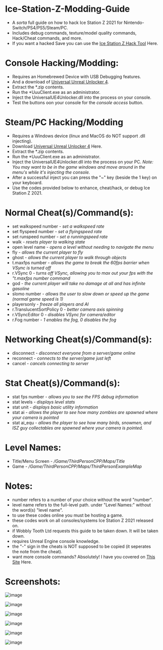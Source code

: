 # Ice-Station-Z-Modding-Guide
- A *sorta* full guide on how to hack Ice Station Z 2021 for Nintendo-Switch/PS4/PS5/Steam/PC.
- Includes debug commands, texture/model quality commands, Hack/Cheat commands, and more.
- If you want a hacked Save you can use the [Ice Station Z Hack Tool](https://github.com/ISZ-Hacker-Group/Ice-Station-Z-Hack-Tool) Here.

# Console Hacking/Modding:
- Requires an Homebrewed Device with USB Debugging features.
- And a download of [Universal Unreal Unlocker 4](https://framedsc.com/GeneralGuides/universal_ue4_consoleunlocker.htm).
- Extract the *.zip contents.
- Run the *UuuClient.exe as an administrator.
- Inject the UniversalUE4Unlocker.dll into the process on your console.
- Test the buttons oon your console for the *console access* button.

# Steam/PC Hacking/Modding
- Requires a Windows device (linux and MacOS do NOT support .dll injecting).
- Download [Universal Unreal Unlocker 4](https://framedsc.com/GeneralGuides/universal_ue4_consoleunlocker.htm) Here.
- Extract the *.zip contents.
- Run the *UuuClient.exe as an administrator.
- Inject the UniversalUE4Unlocker.dll into the process on your PC.
*Note: You may want to be in the game windows and move around in the menu's while it's injecting the console.*
- After a successful inject you can press the "~" key (beside the 1 key) on your keyboard.
- Use the codes provided below to enhance, cheat/hack, or debug Ice Station Z 2021.

# Normal Cheat(s)/Command(s):
- set walkspeed number - *set a walkspeed rate*
- set flyspeed number - *set a flyingspeed rate*
- set runspeed number - *set a runningspeed rate*
- walk - *resets player to walking state*
- open level name - *opens a level without needing to navigate the menu*
- fly - *allows the current player to fly*
- ghost - *allows the current player to walk through objects*
- t.maxfps number - *allows the game to break the 60fps barrier when VSync is turned off*
- r.VSync 0 - *turns off VSync, allowing you to max out your fps with the "t.maxfps number command*
- god - *the current player will take no damage at all and has infinite gasoline*
- slomo number - *allows the user to slow down or speed up the game (normal game speed is 1)*
- playersonly - *freeze all players and AI*
- r.TranslucentSortPolicy 0 - *better camera axis spinning*
- r.VSyncEditor 0 - *disables VSync for camera/editor*
- r.Fog number - *1 enables the fog, 0 disables the fog*

# Networking Cheat(s)/Command(s):
- disconnect - *disconnect everyone from a server/game online*
- reconnect - *connects to the server/game just left*
- cancel - *cancels connecting to server*

# Stat Cheat(s)/Command(s):
- stat fps number - *allows you to see the FPS debug information*
- stat levels - *displays level stats*
- stat unit - *displays basic utility information*
- stat ai - *allows the player to see how many zombies are spawned where your camera is pointed*
- stat ai_equ - *allows the player to see how many birds, snowmen, and ISZ guy collectables are spawned where your camera is pointed.*

# Level Names:
- Title/Menu Screen - */Game/ThirdPersonCPP/Maps/Title*
- Game - */Game/ThirdPersonCPP/Maps/ThirdPersonExampleMap*

# Notes:
- number refers to a number of your choice without the word "number".
- level name refers to the full-level path. under "Level Names:" without the word(s) "level name".
- to use these codes online you must be hosting a game.
- these codes work on all consoles/systems Ice Station Z 2021 released on.
- if Wobbly Tooth Ltd requests this guide to be taken down. It will be taken down.
- requires Unreal Engine console knowledge.
- the "-" sign in the cheats is NOT supposed to be copied (it seperates the note from the cheat).
- want more console commands? Absolutely! I have you covered on [This Site](http://kosmokleaner.de/ownsoft/UE4CVarBrowser.html) Here.

# Screenshots:

![image](https://user-images.githubusercontent.com/78656905/176266933-960127d1-5133-4a9f-82ff-2260f7d66df7.png)

![image](https://user-images.githubusercontent.com/78656905/176266989-392b3117-e26e-458e-af8b-17d3b285e999.png)

![image](https://user-images.githubusercontent.com/78656905/176267023-9069a288-9cca-4a68-ba6e-f068c6dc0fca.png)

![image](https://user-images.githubusercontent.com/78656905/176267057-5ff832cb-2ded-4007-956f-18d6263f56d2.png)

![image](https://user-images.githubusercontent.com/78656905/176267106-7ea6e13f-1eee-4743-8776-2a629160c995.png)

![image](https://user-images.githubusercontent.com/78656905/176267129-954b394c-11a6-4b7f-a844-c376106d40a4.png)
